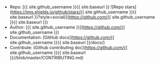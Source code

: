 - Repo: [{{ site.github_username }}{{ site.baseurl }} ![Repo stars](https://img.shields.io/github/stars/{{ site.github_username }}{{ site.baseurl }}?style=social)](https://github.com/{{ site.github_username }}{{ site.baseurl }})
- Author: [{{ site.github_username }}](https://github.com/{{ site.github_username }})
- Documentation: [GitHub docs](https://github.com/{{ site.github_username }}{{ site.baseurl }}/docs/)
- Contribute: [Github contributing doc](https://github.com/{{ site.github_username }}{{ site.baseurl }}//blob/master/CONTRIBUTING.md)
